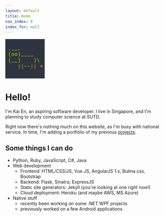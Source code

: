 ```yaml
---
layout: default
title: Home
nav_index: 0
index_for: null
---
```


![](/assets/images/frontpage.png)

# Hello!

I'm Kai En, an aspiring software developer. I live in Singapore, and 
I'm planning to study computer science at SUTD.

Right now there's nothing much on this website, as I'm busy with national service. 
In time, I'm adding a portfolio of my previous [projects](/projects).

## Some things I can do

* Python, Ruby, JavaScript, C#, Java
* Web development
	- Frontend: HTML/CSS/JS, Vue.JS, AngularJS 1.x, Bulma.css, Bootstrap
	- Backend: Flask, Sinatra, ExpressJS
	- Static site generators: Jekyll (you're looking at one right now!)
	- Cloud deployment: Heroku (and maybe AWS, MS Azure)
* Native stuff
  - recently been working on some .NET WPF projects
  - previously worked on a few Android applications